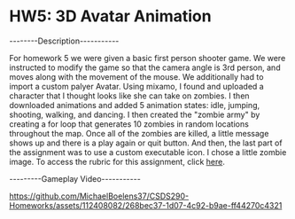 # HW5: 3D Avatar Animation

--------Description-----------

For homework 5 we were given a basic first person shooter game. We were instructed to modify the game so that the camera angle is 3rd person, and moves along with the movement of the mouse. We additionally had to import a custom palyer Avatar. Using mixamo, I found and uploaded a character that I thought looks like she can take on zombies. I then downloaded animations and added 5 animation states: idle, jumping, shooting, walking, and dancing. I then created the "zombie army" by creating a for loop that generates 10 zombies in random locations throughout the map. Once all of the zombies are killed, a little message shows up and there is a play again or quit button. And then, the last part of the assignment was to use a custom executable icon. I chose a little zombie image. To access the rubric for this assignment, click [here](https://drive.google.com/file/d/1a6CiPOk2zEm_TzfqhCzUVmQpTRtSDT0-/view?usp=sharing).

---------Gameplay Video-----------


https://github.com/MichaelBoelens37/CSDS290-Homeworks/assets/112408082/268bec37-1d07-4c92-b9ae-ff44270c4321

